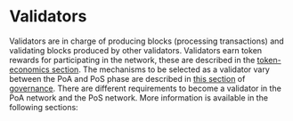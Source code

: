 # Validators

Validators are in charge of producing blocks \(processing transactions\) and validating blocks produced by other validators. Validators earn token rewards for participating in the network, these are described in the [token-economics section](../learn/token-economics/). The mechanisms to be selected as a validator vary between the PoA and PoS phase are described in [this section]() of [governance](../learn/governance/). There are different requirements to become a validator in the PoA network and the PoS network. More information is available in the following sections:





